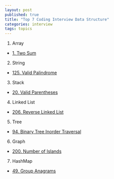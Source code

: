 ```yaml
---
layout: post
published: true
title: "Top 7 Coding Interview Data Structure"
categories: interview
tags: topics 
---
```


1. Array
- [1. Two Sum](/interview/2023/02/20/two-sum/)

2. String
- [125. Valid Palindrome](/interview/2023/02/20/valid-palindrome/)

3. Stack
- [20. Valid Parentheses](/interview/2023/02/20/valid-parentheses/)

4. Linked List
- [206. Reverse Linked List](/interview/2023/02/20/reverse-linked-list/)

5. Tree
- [94. Binary Tree Inorder Traversal](/interview/2023/02/20/binary-tree-inorder-traversal/)

6. Graph
- [200. Number of Islands](/interview/2023/02/20/number-of-islands/)

7. HashMap
- [49. Group Anagrams](/interview/2023/02/20/group-anagrams/)

